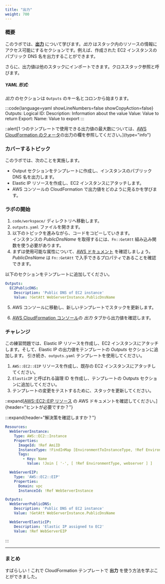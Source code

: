 ```yaml
---
title: "出力"
weight: 700
---
```


### 概要

このラボでは、**[出力](https://docs.aws.amazon.com/ja_jp/AWSCloudFormation/latest/UserGuide/outputs-section-structure.html)** について学びます。_出力_ はスタック内のリソースの情報にアクセス可能にするセクションです。例えば、作成された EC2 インスタンスのパブリック DNS 名を出力することができます。

さらに、出力値は他のスタックにインポートできます。クロススタック参照と呼びます。

##### YAML 形式:
_出力_ のセクションは `Outputs` のキー名とコロンから始まります。

:::code{language=yaml showLineNumbers=false showCopyAction=false}
Outputs:
  Logical ID:
    Description: Information about the value
    Value: Value to return
    Export:
      Name: Value to export
:::

::alert[1 つのテンプレートで使用できる出力値の最大数については、[AWS CloudFormation のクォータ](https://docs.aws.amazon.com/ja_jp/AWSCloudFormation/latest/UserGuide/cloudformation-limits.html)の出力の欄を参照してください。]{type="info"}

### カバーするトピック
このラボでは、次のことを実施します。

+ Output セクションをテンプレートに作成し、インスタンスのパブリック DNS 名を出力します。
+ Elastic IP リソースを作成し、EC2 インスタンスにアタッチします。
+ AWS コンソールの CloudFormation で出力値をどのように見るかを学びます。

### ラボの開始

1. `code/workspace/` ディレクトリへ移動します。
1. `outputs.yaml` ファイルを開きます。
1. 以下のトピックを進みながら、コードをコピーしていきます。\
インスタンスの _PublicDnsName_ を取得するには、`Fn::GetAtt` 組み込み関数を使う必要があります。
1. まずは使用可能な属性について、[AWS ドキュメント](https://docs.aws.amazon.com/ja_jp/AWSCloudFormation/latest/UserGuide/aws-properties-ec2-instance.html#aws-properties-ec2-instance-return-values) を確認しましょう。_PublicDnsName_ は `Fn::GetAtt` で入手できるプロパティであることを確認できます。

以下のセクションをテンプレートに追加してください。

```yaml
Outputs:
  EC2PublicDNS:
    Description: 'Public DNS of EC2 instance'
    Value: !GetAtt WebServerInstance.PublicDnsName
```

5. AWS コンソールに移動し、新しいテンプレートでスタックを更新します。

6.  [AWS CloudFormation コンソール](https://console.aws.amazon.com/cloudformation)の _出力_ タブから出力値を確認します。

### チャレンジ

この練習問題では、Elastic IP リソースを作成し、EC2 インスタンスにアタッチします。そして、Elastic IP の出力値をテンプレートの _Outputs_ セクションに追加します。
引き続き、`outputs.yaml` テンプレートを使用してください。

1. `AWS::EC2::EIP` リソースを作成し、既存の EC2 インスタンスにアタッチしてください。
1. `ElasticIP` と呼ばれる論理 ID を作成し、テンプレートの Outputs セクションに追加してください。
1. テンプレートの変更をテストするために、スタックを更新してください。

::expand[[AWS::EC2::EIP リソース](https://docs.aws.amazon.com/ja_jp/AWSCloudFormation/latest/UserGuide/aws-resource-ec2-eip.html) の AWS ドキュメントを確認してください。]{header="ヒントが必要ですか？"}

:::expand{header="解決策を確認しますか？"}
```yaml
Resources:
  WebServerInstance:
    Type: AWS::EC2::Instance
    Properties:
      ImageId: !Ref AmiID
      InstanceType: !FindInMap [EnvironmentToInstanceType, !Ref EnvironmentType, InstanceType]
      Tags:
        - Key: Name
          Value: !Join [ '-', [ !Ref EnvironmentType, webserver ] ]

  WebServerEIP:
    Type: 'AWS::EC2::EIP'
    Properties:
      Domain: vpc
      InstanceId: !Ref WebServerInstance

Outputs:
  WebServerPublicDNS:
    Description: 'Public DNS of EC2 instance'
    Value: !GetAtt WebServerInstance.PublicDnsName

  WebServerElasticIP:
    Description: 'Elastic IP assigned to EC2'
    Value: !Ref WebServerEIP
```
:::

---
### まとめ

すばらしい！これで CloudFormation テンプレートで **出力** を使う方法を学ぶことができました。
